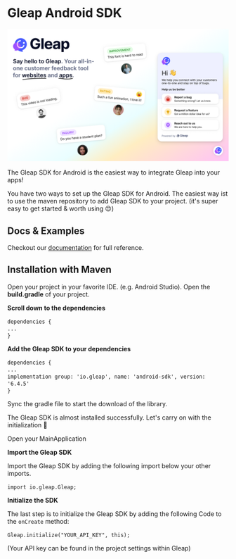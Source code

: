 # Gleap Android SDK

![Gleap Android SDK Intro](https://raw.githubusercontent.com/GleapSDK/Gleap-iOS-SDK/main/Resources/GleapHeaderImage.png)

The Gleap SDK for Android is the easiest way to integrate Gleap into your apps!

You have two ways to set up the Gleap SDK for Android. The easiest way ist to use the maven repository to add Gleap SDK to your project.  (it's super easy to get started & worth using 😍)

## Docs & Examples

Checkout our [documentation](https://docs.gleap.io/android-sdk/customizations) for full reference.

## Installation with Maven

Open your project in your favorite IDE. (e.g. Android Studio). Open the **build.gradle** of your project.

**Scroll down to the dependencies**

```
dependencies {
...
}
```

**Add the Gleap SDK to your dependencies**

```
dependencies {
...
implementation group: 'io.gleap', name: 'android-sdk', version: '6.4.5'
}

```

Sync the gradle file to start the download of the library.

The Gleap SDK is almost installed successfully.
Let's carry on with the initialization 🎉

Open your MainApplication


**Import the Gleap SDK**

Import the Gleap SDK by adding the following import below your other imports.

```
import io.gleap.Gleap;
```

**Initialize the SDK**

The last step is to initialize the Gleap SDK by adding the following Code to the ```onCreate``` method:

```
Gleap.initialize("YOUR_API_KEY", this);
```

(Your API key can be found in the project settings within Gleap)
